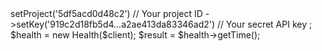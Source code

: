 <?php

use Appwrite\Client;
use Appwrite\Services\Health;

$client = new Client();

$client
    ->setProject('5df5acd0d48c2') // Your project ID
    ->setKey('919c2d18fb5d4...a2ae413da83346ad2') // Your secret API key
;

$health = new Health($client);

$result = $health->getTime();